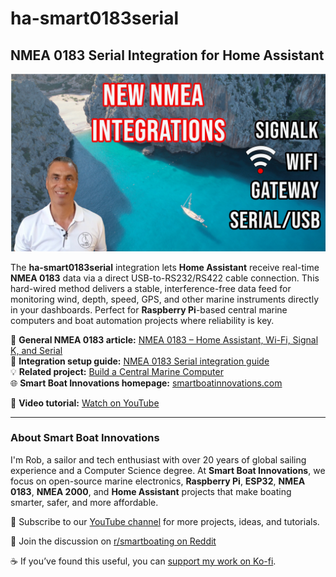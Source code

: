 # ha-smart0183serial

## NMEA 0183 Serial Integration for Home Assistant

![Smart Boat 0183 Serial Integration](.github/smart0183serial.png)

The **ha-smart0183serial** integration lets **Home Assistant** receive real-time **NMEA 0183** data via a direct USB-to-RS232/RS422 cable connection. This hard-wired method delivers a stable, interference-free data feed for monitoring wind, depth, speed, GPS, and other marine instruments directly in your dashboards. Perfect for **Raspberry Pi**-based central marine computers and boat automation projects where reliability is key.

📖 **General NMEA 0183 article:** [NMEA 0183 – Home Assistant, Wi-Fi, Signal K, and Serial](https://smartboatinnovations.com/nmea-0183-home-assistant-wifi-signal-k-serial/)  
🔗 **Integration setup guide:** [NMEA 0183 Serial integration guide](https://smartboatinnovations.com/code/smart0183-serial/)  
💡 **Related project:** [Build a Central Marine Computer](https://smartboatinnovations.com/build-central-marine-computer/)  
🌐 **Smart Boat Innovations homepage:** [smartboatinnovations.com](https://smartboatinnovations.com)  

🎥 **Video tutorial:** [Watch on YouTube](https://youtu.be/VxIcNZlDbTI)

---

### About Smart Boat Innovations
I'm Rob, a sailor and tech enthusiast with over 20 years of global sailing experience and a Computer Science degree. At **Smart Boat Innovations**, we focus on open-source marine electronics, **Raspberry Pi**, **ESP32**, **NMEA 0183**, **NMEA 2000**, and **Home Assistant** projects that make boating smarter, safer, and more affordable.

💬 Subscribe to our [YouTube channel](https://www.youtube.com/@SmartBoatInnovations) for more projects, ideas, and tutorials.  

🧭 Join the discussion on [r/smartboating on Reddit](https://www.reddit.com/r/smartboating)

☕ If you’ve found this useful, you can [support my work on Ko-fi](https://ko-fi.com/smartboatinnovations).
